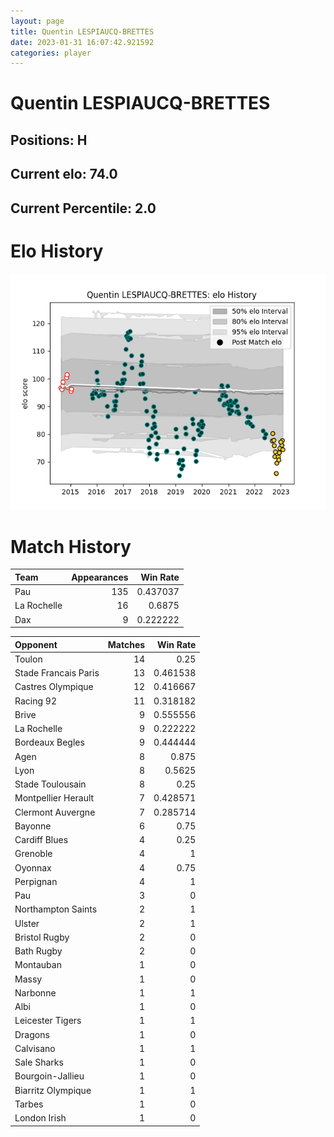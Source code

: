 ```yaml
---  
layout: page  
title: Quentin LESPIAUCQ-BRETTES  
date: 2023-01-31 16:07:42.921592  
categories: player  
---
```

# Quentin LESPIAUCQ-BRETTES

## Positions: H

## Current elo: 74.0

## Current Percentile: 2.0

# Elo History


![elo history](history_QuentinLESPIAUCQ-BRETTES.png)
# Match History


| Team        |   Appearances |   Win Rate |
|:------------|--------------:|-----------:|
| Pau         |           135 |   0.437037 |
| La Rochelle |            16 |   0.6875   |
| Dax         |             9 |   0.222222 |

| Opponent             |   Matches |   Win Rate |
|:---------------------|----------:|-----------:|
| Toulon               |        14 |   0.25     |
| Stade Francais Paris |        13 |   0.461538 |
| Castres Olympique    |        12 |   0.416667 |
| Racing 92            |        11 |   0.318182 |
| Brive                |         9 |   0.555556 |
| La Rochelle          |         9 |   0.222222 |
| Bordeaux Begles      |         9 |   0.444444 |
| Agen                 |         8 |   0.875    |
| Lyon                 |         8 |   0.5625   |
| Stade Toulousain     |         8 |   0.25     |
| Montpellier Herault  |         7 |   0.428571 |
| Clermont Auvergne    |         7 |   0.285714 |
| Bayonne              |         6 |   0.75     |
| Cardiff Blues        |         4 |   0.25     |
| Grenoble             |         4 |   1        |
| Oyonnax              |         4 |   0.75     |
| Perpignan            |         4 |   1        |
| Pau                  |         3 |   0        |
| Northampton Saints   |         2 |   1        |
| Ulster               |         2 |   1        |
| Bristol Rugby        |         2 |   0        |
| Bath Rugby           |         2 |   0        |
| Montauban            |         1 |   0        |
| Massy                |         1 |   0        |
| Narbonne             |         1 |   1        |
| Albi                 |         1 |   0        |
| Leicester Tigers     |         1 |   1        |
| Dragons              |         1 |   0        |
| Calvisano            |         1 |   1        |
| Sale Sharks          |         1 |   0        |
| Bourgoin-Jallieu     |         1 |   0        |
| Biarritz Olympique   |         1 |   1        |
| Tarbes               |         1 |   0        |
| London Irish         |         1 |   0        |